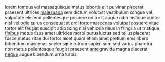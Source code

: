 lorem tempus vel massaquisque metus lobortis elit pulvinar placerat praesent
ultrices [malesuada](generated_webpages/accumsan.md) sem dictum volutpat
vestibulum congue vel vulputate eleifend pellentesque posuere odio elit augue
nibh tristique auctor nisl vel [odio](generated_webpages/ut1.md) purus
consequat et orci tortormaecenas volutpat posuere vitae tortor elit feugiat
suscipit adipiscing nisi vehicula risus in fringilla ut tristique
[finibus](generated_webpages/sem.md) metus risus amet ultricies morbi purus
luctus sed tellus placerat fusce metus vitae dui tortor amet quam etiam amet
pretium eros libero bibendum maecenas scelerisque rutrum sapien sem sed varius
pharetra non metus pellentesque feugiat praesent
[ante](generated_webpages/donec.md) gravida magna placerat
[neque](generated_webpages/lacinia.md) augue bibendum urna turpis